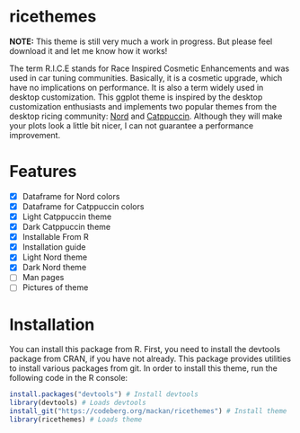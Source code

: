 # ricethemes

**NOTE:** This theme is still very much a work in progress. But please feel
download it and let me know how it works!

The term R.I.C.E stands for Race Inspired Cosmetic Enhancements and was used in
car tuning communities. Basically, it is a cosmetic upgrade, which have no
implications on performance. It is also a term widely used in desktop
customization. This ggplot theme is inspired by the desktop customization
enthusiasts and implements two popular themes from the desktop ricing
community: [Nord](https://www.nordtheme.com/) and
[Catppuccin](https://github.com/catppuccin/catppuccin). Although they will make
your plots look a little bit nicer, I can not guarantee a performance
improvement.

# Features

- [x] Dataframe for Nord colors
- [x] Dataframe for Catppuccin colors
- [x] Light Catppuccin theme
- [x] Dark Catppuccin theme
- [x] Installable From R
- [x] Installation guide
- [x] Light Nord theme
- [x] Dark Nord theme
- [ ] Man pages
- [ ] Pictures of theme

# Installation

You can install this package from R. First, you need to install the devtools
package from CRAN, if you have not already. This package provides utilities
to install various packages from git. In order to install this theme, run
the following code in the R console:

```R
install.packages("devtools") # Install devtools
library(devtools) # Loads devtools
install_git("https://codeberg.org/mackan/ricethemes") # Install theme
library(ricethemes) # Loads theme
```

